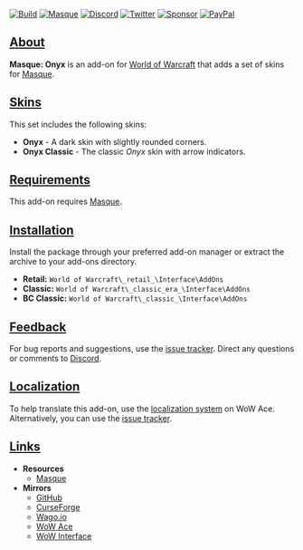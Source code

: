 [![Build][SVG-Build]][Build]
[![Masque][SVG-Masque]][Masque]
[![Discord][SVG-Discord]][Discord]
[![Twitter][SVG-Twitter]][Twitter]
[![Sponsor][SVG-Sponsor]][Sponsor]
[![PayPal][SVG-PayPal]][PayPal]

## [About][Top]

**Masque: Onyx** is an add-on for [World of Warcraft] that adds a set of skins for [Masque].

## [Skins][Top]

This set includes the following skins:

- **Onyx** - A dark skin with slightly rounded corners.
- **Onyx Classic** - The classic _Onyx_ skin with arrow indicators.

## [Requirements][Top]

This add-on requires [Masque].

## [Installation][Top]

Install the package through your preferred add-on manager or extract the archive to your add-ons directory.

- **Retail:** `World of Warcraft\_retail_\Interface\AddOns`
- **Classic:** `World of Warcraft\_classic_era_\Interface\AddOns`
- **BC Classic:** `World of Warcraft\_classic_\Interface\AddOns`

## [Feedback][Top]

For bug reports and suggestions, use the [issue tracker]. Direct any questions or comments to [Discord].

## [Localization][Top]

To help translate this add-on, use the [localization system] on WoW Ace. Alternatively, you can use the [issue tracker].

## [Links][Top]

- **Resources**
  - [Masque][Masque]
- **Mirrors**
  - [GitHub]
  - [CurseForge]
  - [Wago.io]
  - [WoW Ace]
  - [WoW Interface]

[Links]: #

[Build]: https://github.com/SFX-WoW/Masque_Onyx/actions?query=workflow%3ARelease (Build Status)
[Masque]: https://github.com/SFX-WoW/Masque (Download Masque)
[Discord]: https://discord.gg/DDVqkd6 (Join the Discord)
[Twitter]: https://twitter.com/stormfxi (Follow on Twitter)
[Sponsor]: https://github.com/sponsors/StormFX (Sponsor on GitHub)
[PayPal]: https://www.paypal.me/stormfxi (Donate via PayPal)

[World of Warcraft]: https://worldofwarcraft.com (World of Warcraft)

[Issue Tracker]: https://github.com/SFX-WoW/Masque_Onyx/issues (Report an Issue)
[Localization System]: https://www.wowace.com/projects/masque-onyx/localization (Translate on WoW Ace)

[CurseForge]: https://www.curseforge.com/wow/addons/masque-onyx (View on CurseForge)
[GitHub]: https://github.com/SFX-WoW/Masque_Onyx (View on GitHub)
[Wago.io]: https://addons.wago.io/addons/masque-onyx (View on Wago.io)
[WoW Ace]: https://www.wowace.com/projects/masque-onyx (View on WoW Ace)
[WoW Interface]: https://www.wowinterface.com/downloads/info8900 (View on WoW Interface)

[Top]: #Top (Top of the Page)

[Images]: #

[SVG-Build]: https://img.shields.io/github/workflow/status/SFX-WoW/Masque_Onyx/Build%20Release?label=Build&logo=github&logoColor=fff&style=flat-square
[SVG-Masque]: https://img.shields.io/endpoint?url=https://wow.stormfx.com/img/svg/masque-skin.json
[SVG-Discord]: https://img.shields.io/endpoint?url=https://www.stormfx.com/img/svg/discord.json
[SVG-Twitter]: https://img.shields.io/endpoint?url=https://www.stormfx.com/img/svg/twitter.json
[SVG-Sponsor]: https://img.shields.io/endpoint?url=https://www.stormfx.com/img/svg/github-sponsor.json
[SVG-PayPal]: https://img.shields.io/endpoint?url=https://www.stormfx.com/img/svg/paypal.json
